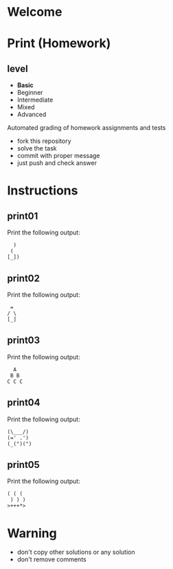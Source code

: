 # Welcome 
# Print (Homework)
## level
- **Basic**
- Beginner
- Intermediate
- Mixed
- Advanced


Automated grading of homework assignments and tests
- fork this repository
- solve the task 
- commit with proper message
- just push and check answer

# Instructions
## print01
Print the following output:

```
  )
 (
[_])
```
## print02
Print the following output:

```
 =
/ \
[_]
```
## print03
Print the following output:
```
  A
 B B
C C C
```
## print04
Print the following output:
```
(\___/)
(=' .')
(_(")(")
```
## print05
Print the following output:
```
( ( (
 ) ) )
>+++*>
```


# Warning
- don't copy other solutions or any solution
- don't remove comments
